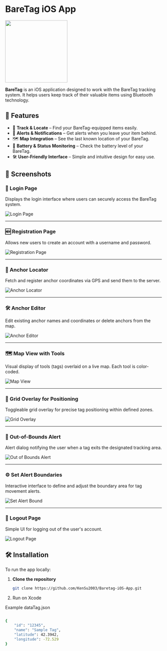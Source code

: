 
# BareTag iOS App  

<img src="https://github.com/KenSu2003/Baretag-iOS-App/blob/main/Baretag%20iOS%20App/Assets.xcassets/AppIcon.appiconset/Screenshot%202024-12-01%20155244.png" width="200" height="200">

**BareTag** is an iOS application designed to work with the BareTag tracking system. It helps users keep track of their valuable items using Bluetooth technology.  

## 🚀 Features  

- 📍 **Track & Locate** – Find your BareTag-equipped items easily.  
- 🔔 **Alerts & Notifications** – Get alerts when you leave your item behind.  
- 🗺 **Map Integration** – See the last known location of your BareTag.  
- 🔋 **Battery & Status Monitoring** – Check the battery level of your BareTag.  
- 🛠 **User-Friendly Interface** – Simple and intuitive design for easy use.  

## 📱 Screenshots

### 🔐 Login Page
Displays the login interface where users can securely access the BareTag system.

![Login Page](Screenshots/Login%20Page.png)

---

### 🆕 Registration Page
Allows new users to create an account with a username and password.

![Registration Page](Screenshots/Registration%20Page.png)

---

### 📍 Anchor Locator
Fetch and register anchor coordinates via GPS and send them to the server.

![Anchor Locator](Screenshots/Anchor%20Locator.png)

---

### 🛠️ Anchor Editor
Edit existing anchor names and coordinates or delete anchors from the map.

![Anchor Editor](Screenshots/Anchor%20Editor.png)

---

### 🗺️ Map View with Tools
Visual display of tools (tags) overlaid on a live map. Each tool is color-coded.

![Map View](Screenshots/Map%20View.png)

---

### 🧭 Grid Overlay for Positioning
Toggleable grid overlay for precise tag positioning within defined zones.

![Grid Overlay](Screenshots/Grid%20Overlay.png)

---

### 🚫 Out-of-Bounds Alert
Alert dialog notifying the user when a tag exits the designated tracking area.

![Out of Bounds Alert](Screenshots/Out%20of%20Bounds%20Alert.png)

---

### ⚙️ Set Alert Boundaries
Interactive interface to define and adjust the boundary area for tag movement alerts.

![Set Alert Bound](Screenshots/Set%20Alert%20Bound.png)

---

### 👤 Logout Page
Simple UI for logging out of the user's account.

![Logout Page](Screenshots/Logout%20Page.png)


## 🛠 Installation  

To run the app locally:  

1. **Clone the repository**  
   ```sh
   git clone https://github.com/KenSu2003/Baretag-iOS-App.git
   ```
2. Run on Xcode


Example dataTag.json

```bash

{
    "id": "12345",
    "name": "Sample Tag",
    "latitude": 42.3942,
    "longitude": -72.529
}
```
